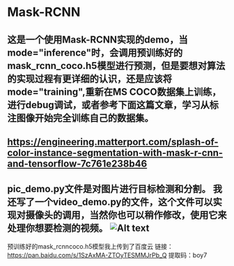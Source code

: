 Mask-RCNN
====
这是一个使用Mask-RCNN实现的demo，当mode="inference"时，会调用预训练好的mask_rcnn_coco.h5模型进行预测，但是要想对算法的实现过程有更详细的认识，还是应该将mode="training",重新在MS COCO数据集上训练，进行debug调试，或者参考下面这篇文章，学习从标注图像开始完全训练自己的数据集。
---
https://engineering.matterport.com/splash-of-color-instance-segmentation-with-mask-r-cnn-and-tensorflow-7c761e238b46
----
pic_demo.py文件是对图片进行目标检测和分割。
我还写了一个video_demo.py的文件，这个文件可以实现对摄像头的调用，当然你也可以稍作修改，使用它来处理你想要检测的视频。
![Alt text](https://github.com/hxtuniverse/CV/blob/master/Mask_RCNN/detected.png)
---
预训练好的mask_rcnncoco.h5模型我上传到了百度云
链接：https://pan.baidu.com/s/1SzAxMA-ZTOyTESMMJrPb_Q 
提取码：boy7 
